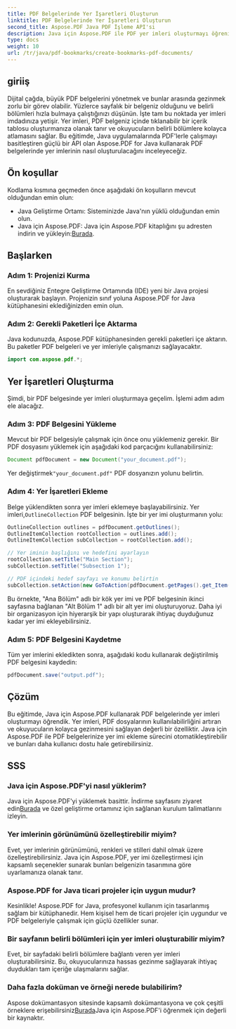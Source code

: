 ```yaml
---
title: PDF Belgelerinde Yer İşaretleri Oluşturun
linktitle: PDF Belgelerinde Yer İşaretleri Oluşturun
second_title: Aspose.PDF Java PDF İşleme API'si
description: Java için Aspose.PDF ile PDF yer imleri oluşturmayı öğrenin. Belge gezinmesini ve kullanıcı deneyimini geliştirin. Kaynak kodlu adım adım kılavuz.
type: docs
weight: 10
url: /tr/java/pdf-bookmarks/create-bookmarks-pdf-documents/
---
```


## giriiş

Dijital çağda, büyük PDF belgelerini yönetmek ve bunlar arasında gezinmek zorlu bir görev olabilir. Yüzlerce sayfalık bir belgeniz olduğunu ve belirli bölümleri hızla bulmaya çalıştığınızı düşünün. İşte tam bu noktada yer imleri imdadınıza yetişir. Yer imleri, PDF belgeniz içinde tıklanabilir bir içerik tablosu oluşturmanıza olanak tanır ve okuyucuların belirli bölümlere kolayca atlamasını sağlar. Bu eğitimde, Java uygulamalarında PDF'lerle çalışmayı basitleştiren güçlü bir API olan Aspose.PDF for Java kullanarak PDF belgelerinde yer imlerinin nasıl oluşturulacağını inceleyeceğiz.

## Ön koşullar

Kodlama kısmına geçmeden önce aşağıdaki ön koşulların mevcut olduğundan emin olun:

- Java Geliştirme Ortamı: Sisteminizde Java'nın yüklü olduğundan emin olun.
-  Java için Aspose.PDF: Java için Aspose.PDF kitaplığını şu adresten indirin ve yükleyin:[Burada](https://releases.aspose.com/pdf/java/).

## Başlarken

### Adım 1: Projenizi Kurma

En sevdiğiniz Entegre Geliştirme Ortamında (IDE) yeni bir Java projesi oluşturarak başlayın. Projenizin sınıf yoluna Aspose.PDF for Java kütüphanesini eklediğinizden emin olun.

### Adım 2: Gerekli Paketleri İçe Aktarma

Java kodunuzda, Aspose.PDF kütüphanesinden gerekli paketleri içe aktarın. Bu paketler PDF belgeleri ve yer imleriyle çalışmanızı sağlayacaktır.

```java
import com.aspose.pdf.*;
```

## Yer İşaretleri Oluşturma

Şimdi, bir PDF belgesinde yer imleri oluşturmaya geçelim. İşlemi adım adım ele alacağız.

### Adım 3: PDF Belgesini Yükleme

Mevcut bir PDF belgesiyle çalışmak için önce onu yüklemeniz gerekir. Bir PDF dosyasını yüklemek için aşağıdaki kod parçacığını kullanabilirsiniz:

```java
Document pdfDocument = new Document("your_document.pdf");
```

 Yer değiştirmek`"your_document.pdf"` PDF dosyanızın yolunu belirtin.

### Adım 4: Yer İşaretleri Ekleme

 Belge yüklendikten sonra yer imleri eklemeye başlayabilirsiniz. Yer imleri,`OutlineCollection` PDF belgesinin. İşte bir yer imi oluşturmanın yolu:

```java
OutlineCollection outlines = pdfDocument.getOutlines();
OutlineItemCollection rootCollection = outlines.add();
OutlineItemCollection subCollection = rootCollection.add();

// Yer iminin başlığını ve hedefini ayarlayın
rootCollection.setTitle("Main Section");
subCollection.setTitle("Subsection 1");

// PDF içindeki hedef sayfayı ve konumu belirtin
subCollection.setAction(new GoToAction(pdfDocument.getPages().get_Item(1)));
```

Bu örnekte, "Ana Bölüm" adlı bir kök yer imi ve PDF belgesinin ikinci sayfasına bağlanan "Alt Bölüm 1" adlı bir alt yer imi oluşturuyoruz. Daha iyi bir organizasyon için hiyerarşik bir yapı oluşturarak ihtiyaç duyduğunuz kadar yer imi ekleyebilirsiniz.

### Adım 5: PDF Belgesini Kaydetme

Tüm yer imlerini ekledikten sonra, aşağıdaki kodu kullanarak değiştirilmiş PDF belgesini kaydedin:

```java
pdfDocument.save("output.pdf");
```

## Çözüm

Bu eğitimde, Java için Aspose.PDF kullanarak PDF belgelerinde yer imleri oluşturmayı öğrendik. Yer imleri, PDF dosyalarının kullanılabilirliğini artıran ve okuyucuların kolayca gezinmesini sağlayan değerli bir özelliktir. Java için Aspose.PDF ile PDF belgelerinize yer imi ekleme sürecini otomatikleştirebilir ve bunları daha kullanıcı dostu hale getirebilirsiniz.

## SSS

### Java için Aspose.PDF'yi nasıl yüklerim?

 Java için Aspose.PDF'yi yüklemek basittir. İndirme sayfasını ziyaret edin[Burada](https://releases.aspose.com/pdf/java/) ve özel geliştirme ortamınız için sağlanan kurulum talimatlarını izleyin.

### Yer imlerinin görünümünü özelleştirebilir miyim?

Evet, yer imlerinin görünümünü, renkleri ve stilleri dahil olmak üzere özelleştirebilirsiniz. Java için Aspose.PDF, yer imi özelleştirmesi için kapsamlı seçenekler sunarak bunları belgenizin tasarımına göre uyarlamanıza olanak tanır.

### Aspose.PDF for Java ticari projeler için uygun mudur?

Kesinlikle! Aspose.PDF for Java, profesyonel kullanım için tasarlanmış sağlam bir kütüphanedir. Hem kişisel hem de ticari projeler için uygundur ve PDF belgeleriyle çalışmak için güçlü özellikler sunar.

### Bir sayfanın belirli bölümleri için yer imleri oluşturabilir miyim?

Evet, bir sayfadaki belirli bölümlere bağlantı veren yer imleri oluşturabilirsiniz. Bu, okuyucularınıza hassas gezinme sağlayarak ihtiyaç duydukları tam içeriğe ulaşmalarını sağlar.

### Daha fazla doküman ve örneği nerede bulabilirim?

 Aspose dokümantasyon sitesinde kapsamlı dokümantasyona ve çok çeşitli örneklere erişebilirsiniz[Burada](https://reference.aspose.com/pdf/java/)Java için Aspose.PDF'i öğrenmek için değerli bir kaynaktır.